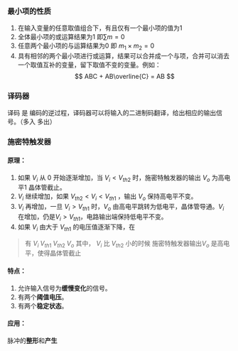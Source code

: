 ### 最小项的性质
1. 在输入变量的任意取值组合下，有且仅有一个最小项的值为1
2. 全体最小项的或运算结果为1 即$\sum m = 0$ 
3. 任意两个最小项的与运算结果为0 即 $m_1 \times m_2 = 0$
4. 具有相邻的两个最小项进行或运算，结果可以合并成一个与项，合并可以消去一个取值互补的变量，留下取值不变的变量。例如：
$$
ABC + AB\overline{C} = AB
$$
### 译码器
译码 是 编码的逆过程，译码器可以将输入的二进制码翻译，给出相应的输出信号。（多入 多出）

### 施密特触发器
#### 原理：
1. 如果 $V_i$ 从 0 开始逐渐增加，当 $V_i < V_{th2}$ 时，施密特触发器的输出 $V_o$ 为高电平1 晶体管截止。
2. $V_i$ 继续增加，如果 $V_{th2} < V_i < V_{th1}$ ，输出 $V_o$ 保持高电平不变。
3. $V_i$ 再增加，一旦 $V_i > V_{th1}$ 时，$V_o$ 由高电平跳转为低电平，晶体管导通。$V_i$ 在增加，仍是$V_i > V_{th1}$，电路输出端保持低电平不变。
4. 如果 $V_i$ 由大于 $V_{th1}$ 的电压值逐渐下降，在

> 有 $V_i \; V_{th1} \; V_{th2} \; V_o$ 其中， $V_i$ 比 $V_{th2}$ 小的时候 施密特触发器输出$V_o$ 是高电平，使得晶体管截止

#### 特点：
1. 允许输入信号为**缓慢变化**的信号。
2. 有两个**阈值电压**。
3. 有两个**稳定状态**。

#### 应用：
脉冲的**整形**和**产生**

